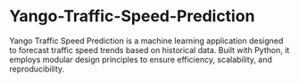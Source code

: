 # Yango-Traffic-Speed-Prediction
Yango Traffic Speed Prediction is a machine learning application designed to forecast traffic speed trends based on historical data. Built with Python, it employs modular design principles to ensure efficiency, scalability, and reproducibility.
